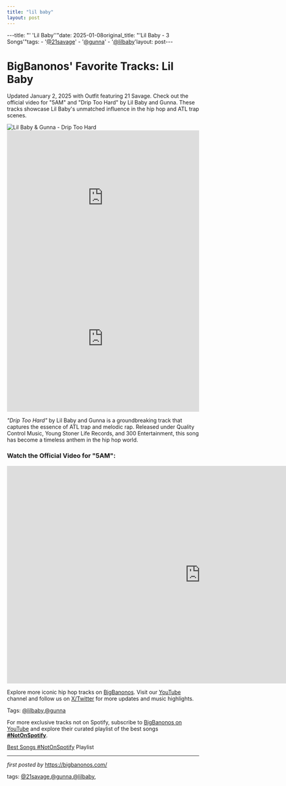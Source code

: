 ```yaml
---
title: "lil baby"
layout: post
---
```

---title: "' 'Lil Baby''"date: 2025-01-08original_title: "'Lil Baby - 3 Songs'"tags:  - '[@21savage](/tags/21savage/)'  - '[@gunna](/tags/gunna/)'  - '[@lilbaby](/tags/lilbaby/)'layout: post---<h1 >BigBanonos' Favorite Tracks: Lil Baby</h1> <!-- Introductory Text --><p >Updated January 2, 2025 with Outfit featuring 21 Savage. Check out the official video for "5AM" and "Drip Too Hard" by Lil Baby and Gunna. These tracks showcase Lil Baby's unmatched influence in the hip hop and ATL trap scenes.</p> <!-- Featured Image --><div > <img src="https://www.rubiconline.com/wp-content/uploads/2018/10/Gunna-and-Lil-Baby.png" alt="Lil Baby & Gunna - Drip Too Hard" /></div> <!-- Spotify Playlist Embed --><div > <iframe src="https://open.spotify.com/embed/playlist/3CtXD1vLxnVMBMxT4WwoZk?utm_source=generator" width="100%" height="352" frameBorder="0" allowfullscreen="" allow="autoplay; clipboard-write; encrypted-media; fullscreen; picture-in-picture" loading="lazy"></iframe></div> <!-- YouTube Video Embed for "Drip Too Hard" --><div > <iframe width="100%" height="385" src="https://www.youtube.com/embed/THcVOf1kNh0" title="Lil Baby x Gunna - Drip Too Hard (Official Audio)" frameborder="0" allow="accelerometer; autoplay; clipboard-write; encrypted-media; gyroscope; picture-in-picture; web-share" referrerpolicy="strict-origin-when-cross-origin" allowfullscreen></iframe></div> <!-- Song Information --><div > <p><em>"Drip Too Hard"</em> by Lil Baby and Gunna is a groundbreaking track that captures the essence of ATL trap and melodic rap. Released under Quality Control Music, Young Stoner Life Records, and 300 Entertainment, this song has become a timeless anthem in the hip hop world.</p></div> <!-- YouTube Video Embed for "5AM" --><h3 >Watch the Official Video for "5AM":</h3><div > <iframe width="1013" height="570" src="https://www.youtube.com/embed/KhhN6m7Lfyw" title="Lil Baby - 5AM (Official Video)" frameborder="0" allow="accelerometer; autoplay; clipboard-write; encrypted-media; gyroscope; picture-in-picture; web-share" referrerpolicy="strict-origin-when-cross-origin" allowfullscreen></iframe></div> <!-- Footer Links --><div > <p>Explore more iconic hip hop tracks on <a href="https://bigbanonos.com/" target="_blank">BigBanonos</a>. Visit our <a href="https://www.youtube.com/[@BigBanonos](/tags/BigBanonos/)" target="_blank">YouTube</a> channel and follow us on <a href="https://x.com/bigbanonos" target="_blank">X/Twitter</a> for more updates and music highlights.</p></div> <!-- Tags --><p >Tags: [@lilbaby](/tags/lilbaby/),[@gunna](/tags/gunna/)</p><!--Subscribe and Playlist Links--><div>    <p>For more exclusive tracks not on Spotify, subscribe to <a href="https://www.youtube.com/[@BigBanonos](/tags/BigBanonos/)" target="_blank">BigBanonos on YouTube</a> and explore their curated playlist of the best songs <strong>[#NotOnSpotify](/tags/NotOnSpotify/)</strong>.</p>    <p><a href="https://www.youtube.com/playlist?list=PLtuNtuTatqI0kFahUCbtbfenC_ET5O_tr" target="_blank">Best Songs [#NotOnSpotify](/tags/NotOnSpotify/) Playlist<br /></a></p></div><hr /><p><em>first posted by</em> <a href="https://bigbanonos.com/" rel="noopener" target="_new">https://bigbanonos.com/</a></p><p>tags: [@21savage](/tags/21savage/),[@gunna](/tags/gunna/),[@lilbaby](/tags/lilbaby/),</p>